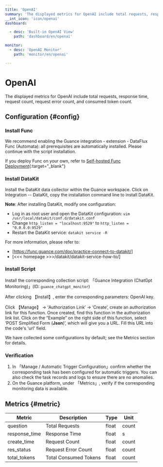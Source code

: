 ```yaml
---
title: 'OpenAI'
summary: 'The displayed metrics for OpenAI include total requests, response time, request count, request error count, and consumed token count.'
__int_icon: 'icon/openai'
dashboard:

  - desc: 'Built-in OpenAI View'
    path: 'dashboard/en/openai'

monitor:
  - desc: 'OpenAI Monitor'
    path: 'monitor/en/openai'

---
```


<!-- markdownlint-disable MD025 -->

# OpenAI

<!-- markdownlint-enable -->

The displayed metrics for OpenAI include total requests, response time, request count, request error count, and consumed token count.

## Configuration {#config}

### Install Func

We recommend enabling the Guance integration - extension - DataFlux Func (Automata): all prerequisites are automatically installed. Please continue with the script installation.

If you deploy Func on your own, refer to [Self-hosted Func Deployment](https://func.guance.com/doc/script-market-guance-integration/){:target="_blank"}

### Install DataKit

Install the DataKit data collector within the Guance workspace. Click on Integration -- DataKit, copy the installation command line to install DataKit.

**Note**: After installing DataKit, modify one configuration:

- Log in as root user and open the DataKit configuration: `vim /usr/local/datakit/conf.d/datakit.conf`
- Change `http_listen = "localhost:9529"` to `http_listen = "0.0.0.0:9529"`
- Restart the DataKit service: `datakit service -R`

For more information, please refer to:

- [https://func.guance.com/doc/practice-connect-to-datakit/]
- [<<< homepage >>>/datakit/datakit-service-how-to/]

### Install Script

Install the corresponding collection script: 「Guance Integration (ChatGpt Monitoring)」(ID: `guance_chatgpt_monitor`)

After clicking 【Install】, enter the corresponding parameters: OpenAI key.

Click 【Manage】 -> ‘Authorization Link’ -> ‘Create’, create an authorization link for this function. Once created, find this function in the authorization link list. Click on the “Example” on the right side of this function, select ‘POST Simplified Form (**Json**)’, which will give you a URL. Fill this URL into the code's 'url' field.

We have collected some configurations by default; see the Metrics section for details.

### Verification

1. In 「Manage / Automatic Trigger Configuration」confirm whether the corresponding task has been configured for automatic triggers. You can also check the task records and logs to ensure there are no anomalies.
2. On the Guance platform, under 「Metrics」, verify if the corresponding monitoring data is available.

## Metrics {#metric}

| Metric        | Description   | Type  | Unit  |
| ------------- | ------------- | ----- | ----- |
| question      | Total Requests | float | count |
| response_time | Response Time | float | s     |
| create_time   | Request Count | float | count |
| res_status    | Request Error Count | float | count |
| total_tokens  | Total Consumed Tokens | float | count |
